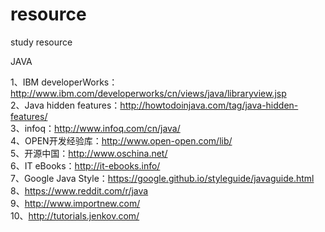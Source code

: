 # resource
study resource

JAVA  

1、IBM developerWorks：http://www.ibm.com/developerworks/cn/views/java/libraryview.jsp  
2、Java hidden features：http://howtodoinjava.com/tag/java-hidden-features/  
3、infoq：http://www.infoq.com/cn/java/  
4、OPEN开发经验库：http://www.open-open.com/lib/  
5、开源中国：http://www.oschina.net/  
6、IT eBooks：http://it-ebooks.info/  
7、Google Java Style：https://google.github.io/styleguide/javaguide.html  
8、https://www.reddit.com/r/java  
9、http://www.importnew.com/  
10、http://tutorials.jenkov.com/
